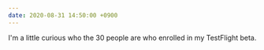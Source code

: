 ```yaml
---
date: 2020-08-31 14:50:00 +0900
---
```


I'm a little curious who the 30 people are who enrolled in my TestFlight beta.
